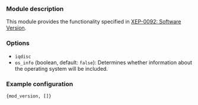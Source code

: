 ### Module description

This module provides the functionality specified in [XEP-0092: Software Version](https://xmpp.org/extensions/xep-0092.html).

### Options

* `iqdisc`
* `os_info` (boolean, default: `false`): Determines whether information about the operating system will be included.

### Example configuration 
```
{mod_version, []}
```
